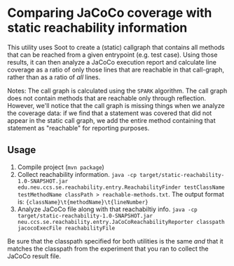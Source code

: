 # Comparing JaCoCo coverage with static reachability information

This utility uses Soot to create a (static) callgraph that contains all methods that can be reached from a given entrypoint (e.g. test case). Using those results, it can then analyze a JaCoCo execution report and calculate line coverage as a ratio of only those lines that are reachable in that call-graph, rather than as a ratio of *all* lines.

Notes: The call graph is calculated using the `SPARK` algorithm. The call graph does not contain methods that are reachable only through reflection. However, we'll notice that the call graph is missing things when we analyze the coverage data: if we find that a statement was covered that did not appear in the static call graph, we add the entire method containing that statement as "reachable" for reporting purposes.

## Usage

1. Compile project (`mvn package`)
1. Collect reachability information. `java -cp target/static-reachability-1.0-SNAPSHOT.jar edu.neu.ccs.se.reachability.entry.ReachabilityFinder testClassName testMethodName classPath > reachable-methods.txt`. The output format is: `{className}\t{methodName}\t{lineNumber}`
1. Analyze JaCoCo file along with that reachabiltiy info. `java -cp target/static-reachability-1.0-SNAPSHOT.jar neu.ccs.se.reachability.entry.JaCoCoReachabilityReporter classpath jacocoExecFile reachabilityFile` 

Be sure that the classpath specified for both utilities is the same *and* that it matches the classpath from the experiment that you ran to collect the JaCoCo result file.

